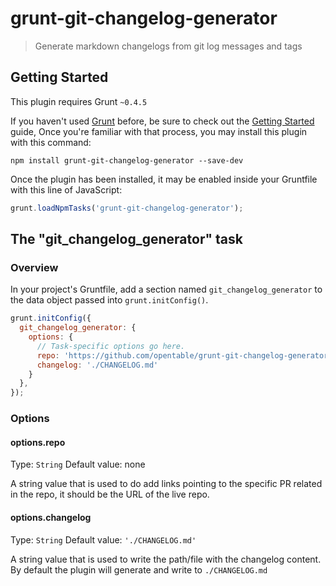 # grunt-git-changelog-generator

> Generate markdown changelogs from git log messages and tags

## Getting Started
This plugin requires Grunt `~0.4.5`

If you haven't used [Grunt](http://gruntjs.com/) before, be sure to check out the [Getting Started](http://gruntjs.com/getting-started) guide, Once you're familiar with that process, you may install this plugin with this command:

```shell
npm install grunt-git-changelog-generator --save-dev
```

Once the plugin has been installed, it may be enabled inside your Gruntfile with this line of JavaScript:

```js
grunt.loadNpmTasks('grunt-git-changelog-generator');
```

## The "git_changelog_generator" task

### Overview
In your project's Gruntfile, add a section named `git_changelog_generator` to the data object passed into `grunt.initConfig()`.

```js
grunt.initConfig({
  git_changelog_generator: {
    options: {
      // Task-specific options go here.
      repo: 'https://github.com/opentable/grunt-git-changelog-generator',
      changelog: './CHANGELOG.md'
    }
  },
});
```

### Options

#### options.repo
Type: `String`
Default value: none

A string value that is used to do add links pointing to the specific PR related in the repo, it should be the URL of the live repo.

#### options.changelog
Type: `String`
Default value: `'./CHANGELOG.md'`

A string value that is used to write the path/file with the changelog content. By default the plugin will generate and write to `./CHANGELOG.md`
